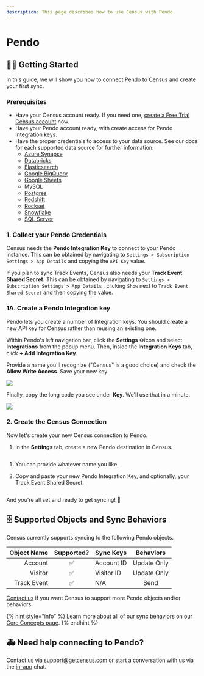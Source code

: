 ```yaml
---
description: This page describes how to use Census with Pendo.
---
```


# Pendo

## 🏃‍♀️ Getting Started

In this guide, we will show you how to connect Pendo to Census and create your first sync.

### Prerequisites

* Have your Census account ready. If you need one, [create a Free Trial Census account](https://app.getcensus.com/) now.
* Have your Pendo account ready, with create access for Pendo Integration keys.
* Have the proper credentials to access to your data source. See our docs for each supported data source for further information:
  * [Azure Synapse](../sources/azure-synapse.md)
  * [Databricks](https://docs.getcensus.com/sources/databricks)
  * [Elasticsearch](https://docs.getcensus.com/sources/elasticsearch)
  * [Google BigQuery](https://docs.getcensus.com/sources/google-bigquery)
  * [Google Sheets](https://docs.getcensus.com/sources/google-sheets)
  * [MySQL](https://docs.getcensus.com/sources/mysql)
  * [Postgres](https://docs.getcensus.com/sources/postgres)
  * [Redshift](https://docs.getcensus.com/sources/redshift)
  * [Rockset](https://docs.getcensus.com/sources/rockset)
  * [Snowflake](https://docs.getcensus.com/sources/snowflake)
  * [SQL Server](https://docs.getcensus.com/sources/sql-server)

### 1. Collect your Pendo Credentials

Census needs the **Pendo Integration Key** to connect to your Pendo instance. This can be obtained by navigating to `Settings > Subscription Settings > App Details` and copying the `API Key` value.

If you plan to sync Track Events, Census also needs your **Track Event Shared Secret.** This can be obtained by navigating to `Settings > Subscription Settings > App Details` , clicking `Show` next to `Track Event Shared Secret` and then copying the value.

### 1A. Create a Pendo Integration key

Pendo lets you create a number of Integration keys. You should create a new API key for Census rather than reusing an existing one.

Within Pendo's left navigation bar, click the **Settings** ⚙️icon and select **Integrations** from the popup menu. Then, inside the **Integration Keys** tab, click **+ Add Integration Key**.

Provide a name you'll recognize ("Census" is a good choice) and check the **Allow Write Access**. Save your new key.

![](../.gitbook/assets/screely-1624583157927.png)

Finally, copy the long code you see under **Key**. We'll use that in a minute.

![](../.gitbook/assets/screely-1624583167649.png)

### 2. Create the Census Connection

Now let's create your new Census connection to Pendo.

1. In the **Settings** tab, create a new Pendo destination in Census.

<figure><img src="../.gitbook/assets/CleanShot 2022-12-28 at 15.48.26@2x.png" alt=""><figcaption></figcaption></figure>

1. You can provide whatever name you like.
2.  Copy and paste your new Pendo Integration Key, and optionally, your Track Event Shared Secret.

    <figure><img src="../.gitbook/assets/CleanShot 2022-12-28 at 15.50.30@2x.png" alt=""><figcaption></figcaption></figure>

And you're all set and ready to get syncing! 🎉

## 🗄 Supported Objects and Sync Behaviors <a href="#supported-objects-and-sync-behaviors" id="supported-objects-and-sync-behaviors"></a>

Census currently supports syncing to the following Pendo objects.

| **Object Name** | **Supported?** | **Sync Keys**                       | **Behaviors** |
| --------------: | :------------: | ------------------------------------- |:-------------:|
|         Account |        ✅       | Account ID                            |  Update Only  |
|         Visitor |        ✅       | Visitor ID                            |  Update Only  |
|     Track Event |        ✅       | N/A |     Send      |

[Contact us](mailto:support@getcensus.com) if you want Census to support more Pendo objects and/or behaviors

{% hint style="info" %}
Learn more about all of our sync behaviors on our [Core Concepts page](../basics/core-concept/#the-different-sync-behaviors).
{% endhint %}

## 🚑 Need help connecting to Pendo?

[Contact us](mailto:support@getcensus.com) via support@getcensus.com or start a conversation with us via the [in-app](https://app.getcensus.com) chat.
